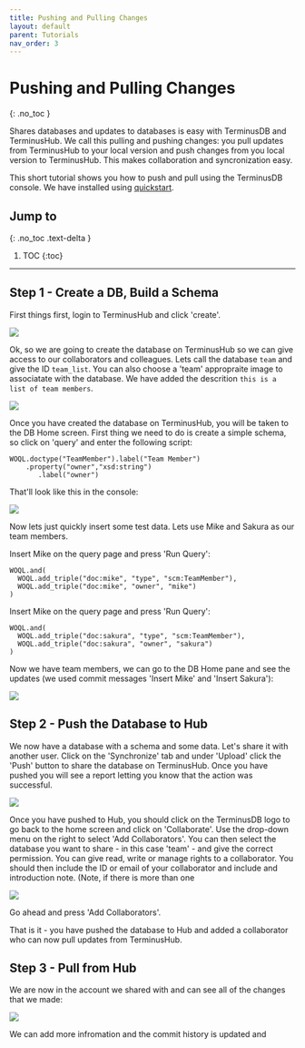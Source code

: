 ```yaml
---
title: Pushing and Pulling Changes
layout: default
parent: Tutorials
nav_order: 3
---
```

# Pushing and Pulling Changes

{: .no_toc }

Shares databases and updates to databases is easy with TerminusDB and TerminusHub. We call this pulling and pushing changes: you pull updates from TerminusHub to your local version and push changes from you local version to TerminusHub. This makes collaboration and syncronization easy. 

This short tutorial shows you how to push and pull using the TerminusDB console. We have installed using [quickstart](https://github.com/terminusdb/terminusdb-quickstart). 

## Jump to

{: .no_toc .text-delta }

1. TOC
   {:toc}

- - -

## Step 1 - Create a DB, Build a Schema

First things first, login to TerminusHub and click 'create'. 

![](/docs/assets/uploads/logged-in.jpg)

Ok, so we are going to create the database on TerminusHub so we can give access to our collaborators and colleagues. Lets call the database `team` and give the ID `team_list`. You can also choose a 'team' appropraite image to associatate with the database. We have added the descrition `this is a list of team members`.

![](/docs/assets/uploads/create-db.jpg)

Once you have created the database on TerminusHub, you will be taken to the DB Home screen. First thing we need to do is create a simple schema, so click on 'query' and enter the following script: 

```
WOQL.doctype("TeamMember").label("Team Member")
    .property("owner","xsd:string")
       .label("owner")
```

That'll look like this in the console:

![](/docs/assets/uploads/schema.jpg)

Now lets just quickly insert some test data. Lets use Mike and Sakura as our team members. 

Insert Mike on the query page and press 'Run Query':

```
WOQL.and(
  WOQL.add_triple("doc:mike", "type", "scm:TeamMember"),
  WOQL.add_triple("doc:mike", "owner", "mike")
)
```

Insert Mike on the query page and press 'Run Query':

```
WOQL.and(
  WOQL.add_triple("doc:sakura", "type", "scm:TeamMember"),
  WOQL.add_triple("doc:sakura", "owner", "sakura")
)
```

Now we have team members, we can go to the DB Home pane and see the updates (we used commit messages 'Insert Mike' and 'Insert Sakura'):

![](/docs/assets/uploads/db-home-with-revision-history.jpg)

## Step 2 - Push the Database to Hub

We now have a database with a schema and some data. Let's share it with another user. Click on the 'Synchronize' tab and under 'Upload' click the 'Push' button to share the database on TerminusHub. Once you have pushed you will see a report letting you know that the action was successful. 

![](/docs/assets/uploads/post-push-1.jpg)

Once you have pushed to Hub, you should click on the TerminusDB logo to go back to the home screen and click on 'Collaborate'. Use the drop-down menu on the right to select 'Add Collaborators'. You can then select the database you want to share - in this case 'team' - and give the correct permission. You can give read, write or manage rights to a collaborator. You should then include the ID or email of your collaborator and include and introduction note. (Note, if there is more than one 

![](/docs/assets/uploads/collaborate.jpg)

Go ahead and press 'Add Collaborators'. 

That is it - you have pushed the database to Hub and added a collaborator who can now pull updates from TerminusHub. 

## Step 3 - Pull from Hub

We are now in the account we shared with and can see all of the changes that we made:

![](/docs/assets/uploads/db-home-luke.jpg)

We can add more infromation and the commit history is updated and